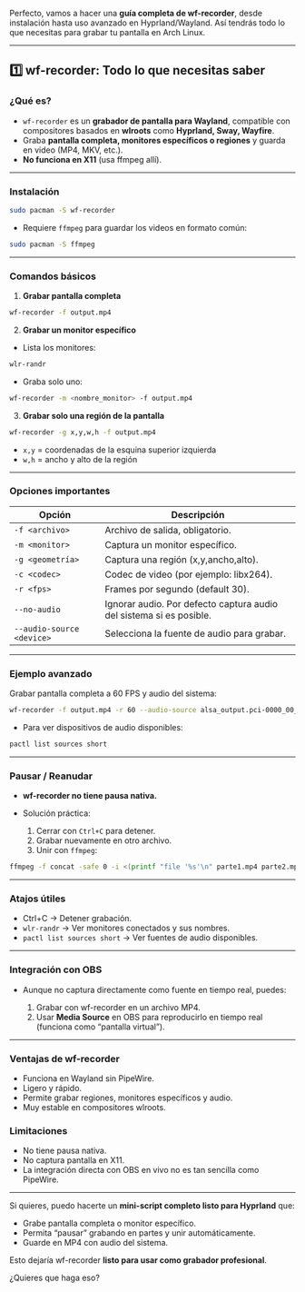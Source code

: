 Perfecto, vamos a hacer una **guía completa de wf-recorder**, desde instalación hasta uso avanzado en Hyprland/Wayland. Así tendrás todo lo que necesitas para grabar tu pantalla en Arch Linux.

---

## **1️⃣ wf-recorder: Todo lo que necesitas saber**

### **¿Qué es?**

* `wf-recorder` es un **grabador de pantalla para Wayland**, compatible con compositores basados en **wlroots** como **Hyprland, Sway, Wayfire**.
* Graba **pantalla completa, monitores específicos o regiones** y guarda en video (MP4, MKV, etc.).
* **No funciona en X11** (usa ffmpeg allí).

---

### **Instalación**

```bash
sudo pacman -S wf-recorder
```

* Requiere `ffmpeg` para guardar los videos en formato común:

```bash
sudo pacman -S ffmpeg
```

---

### **Comandos básicos**

1. **Grabar pantalla completa**

```bash
wf-recorder -f output.mp4
```

2. **Grabar un monitor específico**

* Lista los monitores:

```bash
wlr-randr
```

* Graba solo uno:

```bash
wf-recorder -m <nombre_monitor> -f output.mp4
```

3. **Grabar solo una región de la pantalla**

```bash
wf-recorder -g x,y,w,h -f output.mp4
```

* `x,y` = coordenadas de la esquina superior izquierda
* `w,h` = ancho y alto de la región

---

### **Opciones importantes**

| Opción                    | Descripción                                                         |
| ------------------------- | ------------------------------------------------------------------- |
| `-f <archivo>`            | Archivo de salida, obligatorio.                                     |
| `-m <monitor>`            | Captura un monitor específico.                                      |
| `-g <geometría>`          | Captura una región (x,y,ancho,alto).                                |
| `-c <codec>`              | Codec de video (por ejemplo: libx264).                              |
| `-r <fps>`                | Frames por segundo (default 30).                                    |
| `--no-audio`              | Ignorar audio. Por defecto captura audio del sistema si es posible. |
| `--audio-source <device>` | Selecciona la fuente de audio para grabar.                          |

---

### **Ejemplo avanzado**

Grabar pantalla completa a 60 FPS y audio del sistema:

```bash
wf-recorder -f output.mp4 -r 60 --audio-source alsa_output.pci-0000_00_1f.3.analog-stereo.monitor
```

* Para ver dispositivos de audio disponibles:

```bash
pactl list sources short
```

---

### **Pausar / Reanudar**

* **wf-recorder no tiene pausa nativa.**
* Solución práctica:

  1. Cerrar con `Ctrl+C` para detener.
  2. Grabar nuevamente en otro archivo.
  3. Unir con `ffmpeg`:

```bash
ffmpeg -f concat -safe 0 -i <(printf "file '%s'\n" parte1.mp4 parte2.mp4) -c copy final.mp4
```

---

### **Atajos útiles**

* Ctrl+C → Detener grabación.
* `wlr-randr` → Ver monitores conectados y sus nombres.
* `pactl list sources short` → Ver fuentes de audio disponibles.

---

### **Integración con OBS**

* Aunque no captura directamente como fuente en tiempo real, puedes:

  1. Grabar con wf-recorder en un archivo MP4.
  2. Usar **Media Source** en OBS para reproducirlo en tiempo real (funciona como “pantalla virtual”).

---

### **Ventajas de wf-recorder**

* Funciona en Wayland sin PipeWire.
* Ligero y rápido.
* Permite grabar regiones, monitores específicos y audio.
* Muy estable en compositores wlroots.

### **Limitaciones**

* No tiene pausa nativa.
* No captura pantalla en X11.
* La integración directa con OBS en vivo no es tan sencilla como PipeWire.

---

Si quieres, puedo hacerte un **mini-script completo listo para Hyprland** que:

* Grabe pantalla completa o monitor específico.
* Permita “pausar” grabando en partes y unir automáticamente.
* Guarde en MP4 con audio del sistema.

Esto dejaría wf-recorder **listo para usar como grabador profesional**.

¿Quieres que haga eso?

